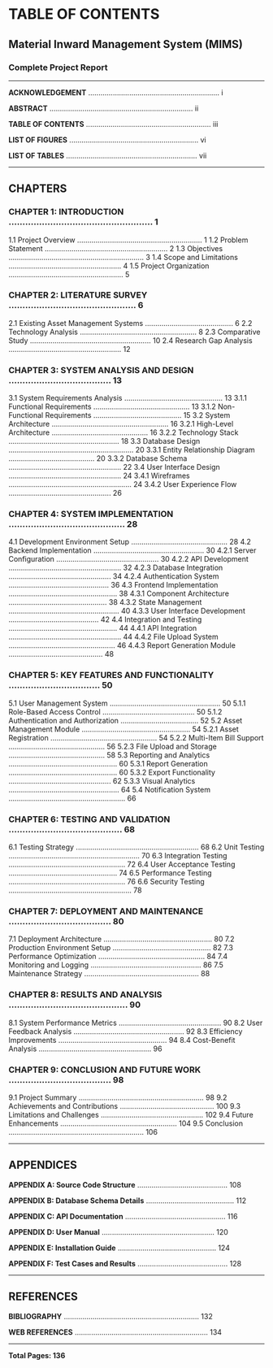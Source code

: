 # TABLE OF CONTENTS

## Material Inward Management System (MIMS)
### Complete Project Report

---

**ACKNOWLEDGEMENT** ................................................................ i

**ABSTRACT** ...................................................................... ii

**TABLE OF CONTENTS** ............................................................. iii

**LIST OF FIGURES** ............................................................... vi

**LIST OF TABLES** ................................................................ vii

---

## CHAPTERS

### **CHAPTER 1: INTRODUCTION** .................................................... 1
1.1 Project Overview ............................................................. 1
1.2 Problem Statement ............................................................ 2
1.3 Objectives .................................................................. 3
1.4 Scope and Limitations ....................................................... 4
1.5 Project Organization ........................................................ 5

### **CHAPTER 2: LITERATURE SURVEY** .............................................. 6
2.1 Existing Asset Management Systems ........................................... 6
2.2 Technology Analysis ......................................................... 8
2.3 Comparative Study ........................................................... 10
2.4 Research Gap Analysis ....................................................... 12

### **CHAPTER 3: SYSTEM ANALYSIS AND DESIGN** ..................................... 13
3.1 System Requirements Analysis ................................................ 13
    3.1.1 Functional Requirements ............................................... 13
    3.1.2 Non-Functional Requirements ........................................... 15
3.2 System Architecture ......................................................... 16
    3.2.1 High-Level Architecture ............................................... 16
    3.2.2 Technology Stack ...................................................... 18
3.3 Database Design ............................................................. 20
    3.3.1 Entity Relationship Diagram .......................................... 20
    3.3.2 Database Schema ....................................................... 22
3.4 User Interface Design ....................................................... 24
    3.4.1 Wireframes ............................................................ 24
    3.4.2 User Experience Flow .................................................. 26

### **CHAPTER 4: SYSTEM IMPLEMENTATION** .......................................... 28
4.1 Development Environment Setup ............................................... 28
4.2 Backend Implementation ...................................................... 30
    4.2.1 Server Configuration .................................................. 30
    4.2.2 API Development ....................................................... 32
    4.2.3 Database Integration .................................................. 34
    4.2.4 Authentication System ................................................. 36
4.3 Frontend Implementation ..................................................... 38
    4.3.1 Component Architecture ................................................ 38
    4.3.2 State Management ...................................................... 40
    4.3.3 User Interface Development ............................................ 42
4.4 Integration and Testing ..................................................... 44
    4.4.1 API Integration ....................................................... 44
    4.4.2 File Upload System .................................................... 46
    4.4.3 Report Generation Module .............................................. 48

### **CHAPTER 5: KEY FEATURES AND FUNCTIONALITY** ................................. 50
5.1 User Management System ...................................................... 50
    5.1.1 Role-Based Access Control ............................................. 50
    5.1.2 Authentication and Authorization ...................................... 52
5.2 Asset Management Module ..................................................... 54
    5.2.1 Asset Registration .................................................... 54
    5.2.2 Multi-Item Bill Support ............................................... 56
    5.2.3 File Upload and Storage ............................................... 58
5.3 Reporting and Analytics ..................................................... 60
    5.3.1 Report Generation ..................................................... 60
    5.3.2 Export Functionality .................................................. 62
    5.3.3 Visual Analytics ...................................................... 64
5.4 Notification System ......................................................... 66

### **CHAPTER 6: TESTING AND VALIDATION** ......................................... 68
6.1 Testing Strategy ............................................................ 68
6.2 Unit Testing ................................................................ 70
6.3 Integration Testing ......................................................... 72
6.4 User Acceptance Testing ..................................................... 74
6.5 Performance Testing ......................................................... 76
6.6 Security Testing ............................................................ 78

### **CHAPTER 7: DEPLOYMENT AND MAINTENANCE** ..................................... 80
7.1 Deployment Architecture ..................................................... 80
7.2 Production Environment Setup ................................................ 82
7.3 Performance Optimization .................................................... 84
7.4 Monitoring and Logging ...................................................... 86
7.5 Maintenance Strategy ........................................................ 88

### **CHAPTER 8: RESULTS AND ANALYSIS** ........................................... 90
8.1 System Performance Metrics .................................................. 90
8.2 User Feedback Analysis ...................................................... 92
8.3 Efficiency Improvements ..................................................... 94
8.4 Cost-Benefit Analysis ....................................................... 96

### **CHAPTER 9: CONCLUSION AND FUTURE WORK** ..................................... 98
9.1 Project Summary ............................................................. 98
9.2 Achievements and Contributions .............................................. 100
9.3 Limitations and Challenges .................................................. 102
9.4 Future Enhancements ......................................................... 104
9.5 Conclusion .................................................................. 106

---

## APPENDICES

**APPENDIX A: Source Code Structure** ............................................ 108

**APPENDIX B: Database Schema Details** ........................................... 112

**APPENDIX C: API Documentation** ................................................. 116

**APPENDIX D: User Manual** ....................................................... 120

**APPENDIX E: Installation Guide** ................................................ 124

**APPENDIX F: Test Cases and Results** ............................................ 128

---

## REFERENCES

**BIBLIOGRAPHY** .................................................................. 132

**WEB REFERENCES** ................................................................. 134

---

**Total Pages: 136**
